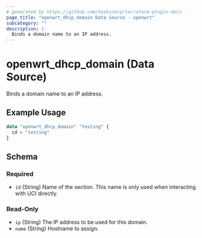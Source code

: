 ```yaml
---
# generated by https://github.com/hashicorp/terraform-plugin-docs
page_title: "openwrt_dhcp_domain Data Source - openwrt"
subcategory: ""
description: |-
  Binds a domain name to an IP address.
---
```


# openwrt_dhcp_domain (Data Source)

Binds a domain name to an IP address.

## Example Usage

```terraform
data "openwrt_dhcp_domain" "testing" {
  id = "testing"
}
```

<!-- schema generated by tfplugindocs -->
## Schema

### Required

- `id` (String) Name of the section. This name is only used when interacting with UCI directly.

### Read-Only

- `ip` (String) The IP address to be used for this domain.
- `name` (String) Hostname to assign.


